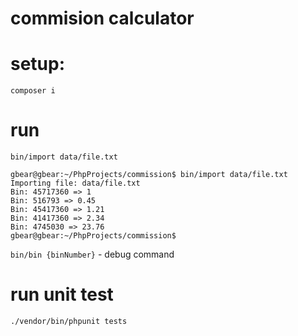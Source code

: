 # commision calculator

# setup:
```composer i```

# run
```bin/import data/file.txt```

```
gbear@gbear:~/PhpProjects/commission$ bin/import data/file.txt 
Importing file: data/file.txt
Bin: 45717360 => 1
Bin: 516793 => 0.45
Bin: 45417360 => 1.21
Bin: 41417360 => 2.34
Bin: 4745030 => 23.76
gbear@gbear:~/PhpProjects/commission$ 

```


```bin/bin {binNumber}``` - debug command


# run unit test
```./vendor/bin/phpunit tests```